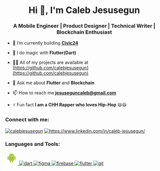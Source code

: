 <h1 align="center">Hi 👋, I'm Caleb Jesusegun</h1>
<h3 align="center">A Mobile Engineer | Product Designer | Technical Writer | Blockchain Enthusiast </h3>

- 🔭 I’m currently building [**Civic24**](https://github.com/Civic24HQ/civic24)

- 🌱 I do magic with **Flutter(Dart)**

- 👨‍💻 All of my projects are available at [https://github.com/calebjesusegun](https://github.com/calebjesusegun)

- 💬 Ask me about **Flutter** and **Blockchain**

- 📫 How to reach me **jesuseguncaleb@gmail.com**

- ⚡ Fun fact **I am a CHH Rapper who loves Hip-Hop** 😃😃

<h3 align="left">Connect with me:</h3>
<p align="left">
<a href="https://twitter.com/CalebJesusegun" target="blank"><img align="center" src="https://raw.githubusercontent.com/rahuldkjain/github-profile-readme-generator/master/src/images/icons/Social/twitter.svg" alt="calebjesusegun" height="30" width="40" /></a>
<a href="https://www.linkedin.com/in/caleb-jesusegun/" target="blank"><img align="center" src="https://raw.githubusercontent.com/rahuldkjain/github-profile-readme-generator/master/src/images/icons/Social/linked-in-alt.svg" alt="https://www.linkedin.com/in/caleb-jesusegun/" height="30" width="40" /></a>
</p>

<h3 align="left">Languages and Tools:</h3>
<p align="left"> <a href="https://developer.android.com" target="_blank"> <img src="https://raw.githubusercontent.com/devicons/devicon/master/icons/android/android-original-wordmark.svg" alt="android" width="40" height="40"/> </a> <a href="https://dart.dev" target="_blank"> <img src="https://www.vectorlogo.zone/logos/dartlang/dartlang-icon.svg" alt="dart" width="40" height="40"/> </a> <a href="https://www.figma.com/" target="_blank"> <img src="https://www.vectorlogo.zone/logos/figma/figma-icon.svg" alt="figma" width="40" height="40"/> </a> <a href="https://firebase.google.com/" target="_blank"> <img src="https://www.vectorlogo.zone/logos/firebase/firebase-icon.svg" alt="firebase" width="40" height="40"/> </a> <a href="https://flutter.dev" target="_blank"> <img src="https://www.vectorlogo.zone/logos/flutterio/flutterio-icon.svg" alt="flutter" width="40" height="40"/> </a> <a href="https://git-scm.com/" target="_blank"> <img src="https://www.vectorlogo.zone/logos/git-scm/git-scm-icon.svg" alt="git" width="40" height="40"/> </a> </p>


